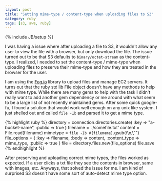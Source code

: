 ```yaml
---
layout: post
title: "Setting mime-type / content-type when uploading files to S3"
category: ruby
tags: [s3, aws, ruby]
---
```

{% include JB/setup %}

I was having a issue where after uploading a file to S3, it wouldn't allow any user to view the file with a browser, but only download the file. The issue turned out to be that S3 defaults to `binary/octet-stream` as the content-type. I realized, I needed to set the content-type / mime-type when uploading files to preserve their mime-type and how they are treated in the browser for the user.

I am using the [Fog.io](http://fog.io/) library to upload files and manage EC2 servers. It turns out that the ruby std lib File object doesn't have any methods to help with mime type. While there are many gems to help with the task I didn't really want to add another gem dependency or me around with what seem to be a large list of not recently maintained gems. After some quick google-fu, I found a solution that would work well enough on any unix like system. I just shelled out and called `file -Ib` and parsed it to get a mime type.


{% highlight ruby %}
   directory = connection.directories.create(
                                              :key    => "a-bucket-name",
                                              :public => true
                                              )
   filename = './somefile.txt'
   content = File.read(filename)
   mimetype = `file -Ib #{filename}`.gsub(/\n/,"")
   file_options = {
      :key    => filename,
      :body   => content,
      :content_type => mime_type,
      :public => true
    }
    file = directory.files.new(file_options)
    file.save
{% endhighlight %}


After preserving and uploading correct mime types, the files worked as expected. If a user clicks a txt file they see the contents in browser, same with images, etc. Anyways, that solved the issue for me. I am kind of surprised S3 doesn't have some sort of auto-detect mime type option.